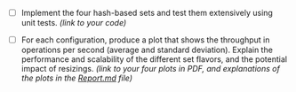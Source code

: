 - [ ] Implement the four hash-based sets and test them extensively using unit tests. *(link to your code)*


- [ ] For each configuration, produce a plot that shows the throughput in operations per second (average and standard deviation). Explain the performance and scalability of the different set flavors, and the potential impact of resizings. *(link to your four plots in PDF, and explanations of the plots in the [Report.md](Report.md) file)*

